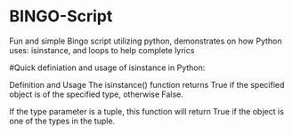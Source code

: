 # BINGO-Script
Fun and simple Bingo script utilizing python, demonstrates on how Python uses: isinstance, and loops to help complete lyrics



#Quick definiation and usage of isinstance in Python:

Definition and Usage
The isinstance() function returns True if the specified object is of the specified type, otherwise False.

If the type parameter is a tuple, this function will return True if the object is one of the types in the tuple.

